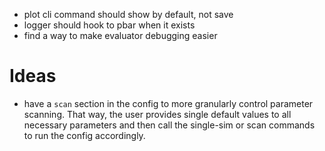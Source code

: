 * plot cli command should show by default, not save
* logger should hook to pbar when it exists
* find a way to make evaluator debugging easier

# Ideas

* have a `scan` section in the config to more granularly control parameter scanning. That way, the user provides single default values to all necessary parameters and then call the single-sim or scan commands to run the config accordingly.